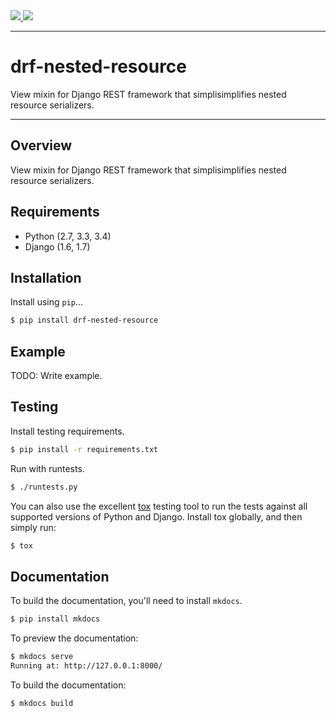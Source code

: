 <div class="badges">
    <a href="http://travis-ci.org/NextHub/drf-nested-resource">
        <img src="https://travis-ci.org/NextHub/drf-nested-resource.svg?branch=master">
    </a>
    <a href="https://pypi.python.org/pypi/drf-nested-resource">
        <img src="https://pypip.in/version/drf-nested-resource/badge.svg">
    </a>
</div>

---

# drf-nested-resource

View mixin for Django REST framework that simplisimplifies nested resource serializers.

---

## Overview

View mixin for Django REST framework that simplisimplifies nested resource serializers.

## Requirements

* Python (2.7, 3.3, 3.4)
* Django (1.6, 1.7)

## Installation

Install using `pip`...

```bash
$ pip install drf-nested-resource
```

## Example

TODO: Write example.

## Testing

Install testing requirements.

```bash
$ pip install -r requirements.txt
```

Run with runtests.

```bash
$ ./runtests.py
```

You can also use the excellent [tox](http://tox.readthedocs.org/en/latest/) testing tool to run the tests against all supported versions of Python and Django. Install tox globally, and then simply run:

```bash
$ tox
```

## Documentation

To build the documentation, you'll need to install `mkdocs`.

```bash
$ pip install mkdocs
```

To preview the documentation:

```bash
$ mkdocs serve
Running at: http://127.0.0.1:8000/
```

To build the documentation:

```bash
$ mkdocs build
```

